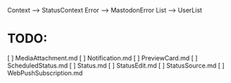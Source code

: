 Context --> StatusContext
Error --> MastodonError
List --> UserList

# TODO:

[ ] MediaAttachment.md
[ ] Notification.md
[ ] PreviewCard.md
[ ] ScheduledStatus.md
[ ] Status.md
[ ] StatusEdit.md
[ ] StatusSource.md
[ ] WebPushSubscription.md
